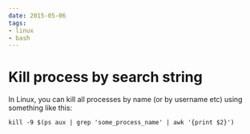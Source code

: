 ```yaml
---
date: 2015-05-06
tags:
- linux
- bash
---
```


# Kill process by search string

In Linux, you can kill all processes by name (or by username etc) using something like this:

```
kill -9 $(ps aux | grep 'some_process_name' | awk '{print $2}')
```